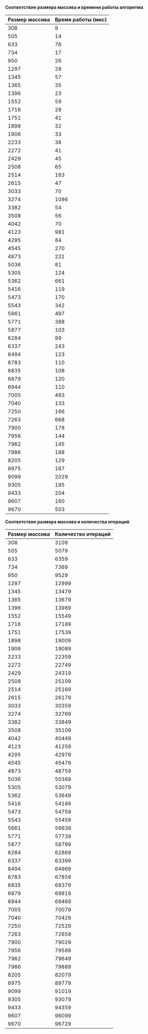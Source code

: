 **Соответствие размера массива и времени работы алгоритма**

| Размер массива | Время работы (мкс) |
| -------------- | ------------------ |
| 308            | 9                  |
| 505            | 14                 |
| 633            | 76                 |
| 734            | 17                 |
| 950            | 26                 |
| 1297           | 28                 |
| 1345           | 57                 |
| 1365           | 35                 |
| 1396           | 23                 |
| 1552           | 59                 |
| 1716           | 28                 |
| 1751           | 41                 |
| 1898           | 32                 |
| 1906           | 33                 |
| 2233           | 38                 |
| 2272           | 41                 |
| 2429           | 45                 |
| 2508           | 65                 |
| 2514           | 163                |
| 2615           | 47                 |
| 3033           | 70                 |
| 3274           | 1096               |
| 3382           | 54                 |
| 3508           | 56                 |
| 4042           | 70                 |
| 4123           | 981                |
| 4295           | 84                 |
| 4545           | 270                |
| 4873           | 221                |
| 5036           | 81                 |
| 5305           | 124                |
| 5362           | 661                |
| 5416           | 119                |
| 5473           | 170                |
| 5543           | 342                |
| 5661           | 497                |
| 5771           | 388                |
| 5877           | 103                |
| 6284           | 99                 |
| 6337           | 243                |
| 6494           | 123                |
| 6783           | 110                |
| 6835           | 108                |
| 6879           | 120                |
| 6944           | 110                |
| 7005           | 493                |
| 7040           | 133                |
| 7250           | 166                |
| 7263           | 668                |
| 7900           | 178                |
| 7956           | 144                |
| 7962           | 145                |
| 7986           | 188                |
| 8205           | 129                |
| 8975           | 167                |
| 9099           | 2029               |
| 9305           | 185                |
| 9433           | 204                |
| 9607           | 160                |
| 9670           | 503                |
**Соответствие размера массива и количества итераций**

| Размер массива | Количество итераций |
| -------------- | ------------------- |
| 308            | 3109                |
| 505            | 5079                |
| 633            | 6359                |
| 734            | 7369                |
| 950            | 9529                |
| 1297           | 12999               |
| 1345           | 13479               |
| 1365           | 13679               |
| 1396           | 13989               |
| 1552           | 15549               |
| 1716           | 17189               |
| 1751           | 17539               |
| 1898           | 19009               |
| 1906           | 19089               |
| 2233           | 22359               |
| 2272           | 22749               |
| 2429           | 24319               |
| 2508           | 25109               |
| 2514           | 25169               |
| 2615           | 26179               |
| 3033           | 30359               |
| 3274           | 32769               |
| 3382           | 33849               |
| 3508           | 35109               |
| 4042           | 40449               |
| 4123           | 41259               |
| 4295           | 42979               |
| 4545           | 45479               |
| 4873           | 48759               |
| 5036           | 50389               |
| 5305           | 53079               |
| 5362           | 53649               |
| 5416           | 54189               |
| 5473           | 54759               |
| 5543           | 55459               |
| 5661           | 56639               |
| 5771           | 57739               |
| 5877           | 58799               |
| 6284           | 62869               |
| 6337           | 63399               |
| 6494           | 64969               |
| 6783           | 67859               |
| 6835           | 68379               |
| 6879           | 68819               |
| 6944           | 69469               |
| 7005           | 70079               |
| 7040           | 70429               |
| 7250           | 72529               |
| 7263           | 72659               |
| 7900           | 79029               |
| 7956           | 79589               |
| 7962           | 79649               |
| 7986           | 79889               |
| 8205           | 82079               |
| 8975           | 89779               |
| 9099           | 91019               |
| 9305           | 93079               |
| 9433           | 94359               |
| 9607           | 96099               |
| 9670           | 96729               |
